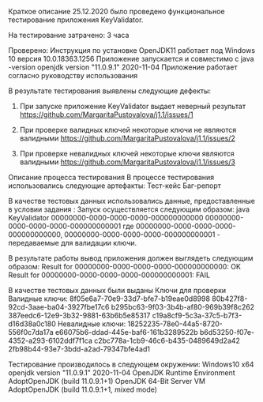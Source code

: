 Краткое описание
25.12.2020 было проведено функциональное тестирование приложения KeyValidator.

На тестирование затрачено: 3 часа

Проверено:
Инструкция по установке OpenJDK11 работает под Windows 10 версия 10.0.18363.1256
Приложение запускается и совместимо с java -version openjdk version "11.0.9.1" 2020-11-04
Приложение работает согласно руководству использования

В результате тестирования выявлены следующие дефекты:
1. При запуске приложение KeyValidator выдает неверный результат
https://github.com/MargaritaPustovalova/j1.1/issues/1

2. При проверке валидных ключей некоторые ключи не являются валидными
https://github.com/MargaritaPustovalova/j1.1/issues/2

3. При проверке невалидных ключей некоторые ключи являются валидными
https://github.com/MargaritaPustovalova/j1.1/issues/3

Описание процесса тестирования
В процессе тестирования использовались следующие артефакты:
Тест-кейс
Баг-репорт

В качестве тестовых данных использовались данные, предоставленные в условии задания :
Запуск осуществляется следующим образом:
java KeyValidator 00000000-0000-0000-0000-000000000000 00000000-0000-0000-0000-000000000001
где 00000000-0000-0000-0000-000000000000, 00000000-0000-0000-0000-000000000001 - передаваемые для валидации ключи.
 
В результате работы вывод приложения должен выглядеть следующим образом:
Result for 00000000-0000-0000-0000-000000000000: OK
Result for 00000000-0000-0000-0000-000000000001: FAIL

В качестве тестовых данных были выданы Ключи для проверки
Валидные ключи:
8f05e6a7-70e9-33d7-bfe7-b19eae0d8998
80b427f8-92cd-3aae-ba04-3927fbe17c6
b295bc63-9f03-3b4b-af80-969b39f8c262
387eedc6-12e9-3b32-9881-63b6b5e85317
c19a8cf9-5c3a-37c5-b7f3-d16d38a0c180
Невалидные ключи:
18252235-78e0-44a5-8720-556f0c7da17a
e66075b6-ddad-445e-baf6-161b3289522b
b6d53250-f07e-4352-a293-6102ddf7f1ca
c2bc778a-1cb9-46c6-b435-0489649d2a42
2fb98b44-93e7-3bdd-a2ad-79347bfe4ad1

Тестирование производилось в следующем окружении:
Windows10 х64 
openjdk version "11.0.9.1" 2020-11-04
OpenJDK Runtime Environment AdoptOpenJDK (build 11.0.9.1+1)
OpenJDK 64-Bit Server VM AdoptOpenJDK (build 11.0.9.1+1, mixed mode)
